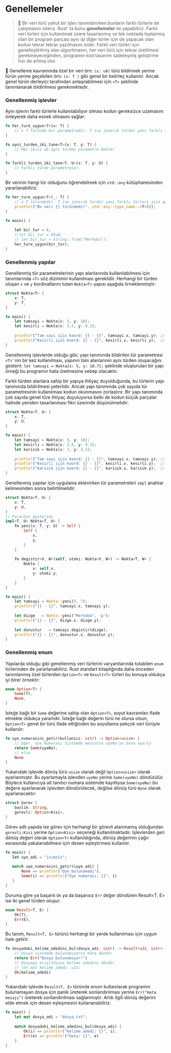 # Genellemeler

> 📖 Bir veri türü yahut bir işlev tanımlanırken bunların farklı türlerle de çalışmasını isteriz. Rust' ta bunu **genellemeler** ile yapabiliriz. Farklı veri türleri için kullanılmak üzere tasarlanmış ve tek noktada toplanmış olan bir program parçası aynı işi diğer türler için de yapacak olan kodun tekrar tekrar yazılmasını önler. Farklı veri türleri için  genelleştirilmiş olan algoritmanın, her veri türü için tekrar üretilmesi gerekmeyeceğinden, programın kod tasarımı sadeleşmiş geliştirme hızı da artmış olur. 

💭 Genelleme kavramında özel bir veri örn: `(x: u8)` türü bildirmek yerine türün yerine geçebilen örn: `(x: T )` gibi genel bir belirteç kullanılır. Ancak genel türün derleyici tarafından anlaşılabilmesi için `<T>` şeklinde tanımlanarak bildirilmesi gerekmektedir.

### Genellenmiş işlevler
Aynı işlevin farklı türlerle kullanılabiliyor olması kodun gereksizce uzamasını önleyerek daha esnek olmasını sağlar:

```Rust
fn her_ture_uygun<T>(x: T) { 
    // x T türünde bir parametredir. T ise jenerik türdür yani farklı türleri için genelleştirilmiştir.  
} 

fn ayni_turden_iki_tane<T>(x: T, y: T) { 
    // Her ikisi de aynı türden parametre bekler 
} 

fn farkli_turden_iki_tane<T, U>(x: T, y: U) {  
    // Farklı türde parametreler.
}
````

Bir verinin hangi tür olduğunu öğrenebilmek için `std::any` kütüphanesinden yararlanabiliriz:

```Rust
fn her_ture_uygun<T>(_: T) { 
    // x T türündedir. T ise jenerik türdür yani farklı türleri için genelleştirilmiştir.  
    println!("Bu veri {} türündedir", std::any::type_name::<T>());
} 

fn main() {
    
    let bir_tur = 6;
    //let bir_tur = 65u8;
    // let bir_tur = String::from("Merhaba");
    her_ture_uygun(bir_tur);
}
````

### Genellenmiş yapılar
Genellenmiş tür parametrelerinin yapı alanlarında kullanılabilmesi için tanımlarında `<T>` söz diziminin kullanılması gereklidir. Herhangi bir türden oluşan `x` ve `y` kordinatlarını tutan `Nokta<T>` yapısı aşağıda örneklenmiştir:

```Rust
struct Nokta<T> {
    x: T,
    y: T,
}

fn main() {
    let tamsayi = Nokta{x: 5, y: 10};
    let kesirli = Nokta{x: 3.5, y: 9.2};
    
    println!("Tam sayı için koord: {} - {}", tamsayi.x, tamsayi.y); // Tam sayı için koord: 5 - 10
    println!("Kesirli için koord: {} - {}", kesirli.x, kesirli.y);  // Kesirli için koord: 3.5 - 9.2
}
````
Genellenmiş işlevlerde olduğu gibi; yapı tanımında bildirilen tür parametresi `<T>`' nin bir kez kullanılması, yapının tüm alanlarının aynı türden oluşacağını gösterir. `let tamsayi = Nokta{x: 5, y: 10.7};` şeklinde oluşturulan bir yapı örneği bu programın hata üretmesine sebep olacaktır. 

Farklı türden alanlara sahip bir yapıya ihtiyaç duyulduğunda, bu türlerin yapı tanımında bildirilmesi yeterlidir. Ancak yapı tanımında çok sayıda tür parametresinin kullanılması kodun okunmasını zorlaştırır. Bir yapı tanımında çok sayıda genel türe ihtiyaç duyuluyorsa belki de kodun küçük parçalar halinde yeniden tasarlanması fikri üzerinde düşünülmelidir:

```Rust
struct Nokta<T, U> {
    x: T,
    y: U,
}

fn main() {
    let tamsayi = Nokta{x: 5, y: 10};
    let kesirli = Nokta{x: 3.5, y: 9.2};
    let karisik = Nokta{x: 7, y: 3.2};
    
    println!("Tam sayı için koord: {} - {}", tamsayi.x, tamsayi.y); // Tam sayı için koord: 5 - 10
    println!("Kesirli için koord: {} - {}", kesirli.x, kesirli.y);  // Kesirli için koord: 3.5 - 9.2
    println!("Karisik için koord: {} - {}", karisik.x, karisik.y);  // Karisik için koord: 7 - 3.2
}
````

Genellenmiş yapılar için uygulama eklenirken tür parametreleri `impl` anahtar kelimesinden sonra belirtilmelidir:

```Rust
struct Nokta<T, U> {
    x: T,
    y: U,
}
// Parantez gösterimi
impl<T, U> Nokta<T, U> {
    fn yeni(x: T, y: U) -> Self {
        Self {
            x,
            y,
        }
    }
    
    fn degistir<V, W>(self, oteki: Nokta<V, W>) -> Nokta<T, W> {
        Nokta {
            x: self.x,
            y: oteki.y,
        }
    }
} 

fn main() {
    let tamsayi = Nokta::yeni(5, 7);
    println!("{} - {}", tamsayi.x, tamsayi.y);
    
    let dizge   = Nokta::yeni("Merhaba", 'p');
    println!("{} - {}", dizge.x, dizge.y);
    
    let donustur   = tamsayi.degistir(dizge);
    println!("{} - {}", donustur.x, donustur.y);
}
````
### Genellenmiş enum
Yapılarda olduğu gibi genellenmiş veri türlerini varyantlarında tutabilen `enum` türlerinden de yararlanabiliriz. Rust standart kitaplığında daha önceden tanımlanmış özel türlerden `Option<T>` ve `Result<T>` türleri bu konuya oldukça iyi birer örnektir:

```Rust
enum Option<T> {
    Some(T),
    None,
}
````

İsteğe bağlı bir `Some` değerine sahip olan `Option<T>`, soyut kavramları ifade etmekte oldukça yararlıdır. İsteğe bağlı değerin türü ne olursa olsun, `Option<T>` genel bir türü ifade ettiğinden bu soyutlama pekçok veri türüyle kullanılır:

```Rust
fn uye_numarasini_getir(kullanici: &str) -> Option<usize> {
    // Eğer, üye Numarası sistemde mevcutsa uyeNo’yu buna ayarla
    return Some(uyeNo);
    // else
    None
}
````

Yukarıdaki işlevde dönüş türü `usize` olarak değil `Option<usize>` olarak ayarlanmıştır. Bu ayarlamayla işlevden `uyeNo` yerine `Some(uyeNo)` döndürülür. Böylece kullanıcıya ait tanıtıcı numara sistemde kayıtlıysa `Some(uyeNo)` bu değere ayarlanarak işlevden döndürülecek, değilse dönüş türü `None` olarak ayarlanacaktır:

```Rust
struct Gorev {
    baslik: String,
    gorevli: Option<Kisi>,
}
````

Görev adlı yapıda ise görev için herhangi bir görevli atanmamış olduğundan `gorevli:Kisi` yerine `Option<Kisi>` seçeneği kullanılmaktadır. İşlevlerden geri dönüş değeri olarak `Option<T>` kullanıldığında, dönüş değerinin çağrı esnasında yakalanabilmesi için desen eşleştirmesi kullanılır. 

```Rust
fn main() {
   let uye_adi = "isimsiz";
   
   match uye_numarasini_getir(&uye_adi) {
       None => println!("Üye bulunamadı"),
       Some(i) => println!("Üye numarası: {}", i)
   }
}
````

Duruma göre ya başarılı `Ok` ya da başarısız `Err` değer döndüren Result<T, E> ise iki genel türden oluşur: 

```Rust
enum Result<T, E> { 
    Ok(T), 
    Err(E), 
}
````

Bu tanım, `Result<T, E>` türünü herhangi bir yerde kullanılması için uygun hale getirir:

```Rust
fn dosyadaki_kelime_adedini_bul(dosya_adi: &str) -> Result<u32, &str> {
    // Dosya sistemde bulunamıyorsa hata döndür
    return Err("Dosya bulunamıyor!")
    // Dosyaya erişildiyse kelime adedini döndür
    // let mut kelime_adedi: u32;
    Ok(kelime_adedi)
}
````

Yukarıdaki işlevde `Result<T, E>` türünde enum kullanılarak programın bulunamayan dosya için  panik üreterek sonlandırılması yerine `Err("Hata mesajı")` üreterek sonlandırılması sağlanmıştır. Artık ilgili dönüş değerini elde etmek için desen eşleşmesini kullananabiliriz:

```Rust
fn main() {
    let mut dosya_adi = "dosya.txt";
    
    match dosyadaki_kelime_adedini_bul(dosya_adi) {
        Ok(i) => println!("Kelime adedi: {}", i),
        Err(e) => println!("Hata: {}", e)
    }
}
````

